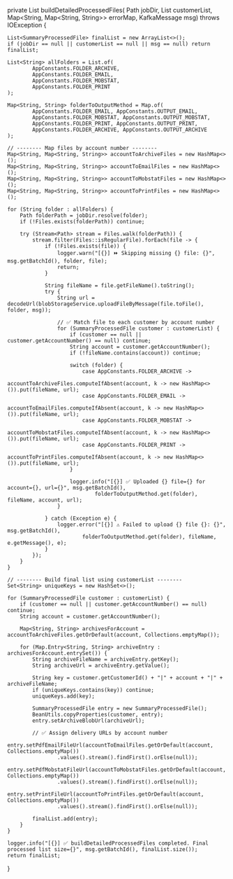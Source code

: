 private List<SummaryProcessedFile> buildDetailedProcessedFiles(
        Path jobDir,
        List<SummaryProcessedFile> customerList,
        Map<String, Map<String, String>> errorMap,
        KafkaMessage msg) throws IOException {

    List<SummaryProcessedFile> finalList = new ArrayList<>();
    if (jobDir == null || customerList == null || msg == null) return finalList;

    List<String> allFolders = List.of(
            AppConstants.FOLDER_ARCHIVE,
            AppConstants.FOLDER_EMAIL,
            AppConstants.FOLDER_MOBSTAT,
            AppConstants.FOLDER_PRINT
    );

    Map<String, String> folderToOutputMethod = Map.of(
            AppConstants.FOLDER_EMAIL, AppConstants.OUTPUT_EMAIL,
            AppConstants.FOLDER_MOBSTAT, AppConstants.OUTPUT_MOBSTAT,
            AppConstants.FOLDER_PRINT, AppConstants.OUTPUT_PRINT,
            AppConstants.FOLDER_ARCHIVE, AppConstants.OUTPUT_ARCHIVE
    );

    // -------- Map files by account number --------
    Map<String, Map<String, String>> accountToArchiveFiles = new HashMap<>();
    Map<String, Map<String, String>> accountToEmailFiles = new HashMap<>();
    Map<String, Map<String, String>> accountToMobstatFiles = new HashMap<>();
    Map<String, Map<String, String>> accountToPrintFiles = new HashMap<>();

    for (String folder : allFolders) {
        Path folderPath = jobDir.resolve(folder);
        if (!Files.exists(folderPath)) continue;

        try (Stream<Path> stream = Files.walk(folderPath)) {
            stream.filter(Files::isRegularFile).forEach(file -> {
                if (!Files.exists(file)) {
                    logger.warn("[{}] ⏩ Skipping missing {} file: {}", msg.getBatchId(), folder, file);
                    return;
                }

                String fileName = file.getFileName().toString();
                try {
                    String url = decodeUrl(blobStorageService.uploadFileByMessage(file.toFile(), folder, msg));

                    // ✅ Match file to each customer by account number
                    for (SummaryProcessedFile customer : customerList) {
                        if (customer == null || customer.getAccountNumber() == null) continue;
                        String account = customer.getAccountNumber();
                        if (!fileName.contains(account)) continue;

                        switch (folder) {
                            case AppConstants.FOLDER_ARCHIVE ->
                                    accountToArchiveFiles.computeIfAbsent(account, k -> new HashMap<>()).put(fileName, url);
                            case AppConstants.FOLDER_EMAIL ->
                                    accountToEmailFiles.computeIfAbsent(account, k -> new HashMap<>()).put(fileName, url);
                            case AppConstants.FOLDER_MOBSTAT ->
                                    accountToMobstatFiles.computeIfAbsent(account, k -> new HashMap<>()).put(fileName, url);
                            case AppConstants.FOLDER_PRINT ->
                                    accountToPrintFiles.computeIfAbsent(account, k -> new HashMap<>()).put(fileName, url);
                        }

                        logger.info("[{}] ✅ Uploaded {} file={} for account={}, url={}", msg.getBatchId(),
                                folderToOutputMethod.get(folder), fileName, account, url);
                    }

                } catch (Exception e) {
                    logger.error("[{}] ⚠️ Failed to upload {} file {}: {}", msg.getBatchId(),
                            folderToOutputMethod.get(folder), fileName, e.getMessage(), e);
                }
            });
        }
    }

    // -------- Build final list using customerList --------
    Set<String> uniqueKeys = new HashSet<>();

    for (SummaryProcessedFile customer : customerList) {
        if (customer == null || customer.getAccountNumber() == null) continue;
        String account = customer.getAccountNumber();

        Map<String, String> archivesForAccount = accountToArchiveFiles.getOrDefault(account, Collections.emptyMap());

        for (Map.Entry<String, String> archiveEntry : archivesForAccount.entrySet()) {
            String archiveFileName = archiveEntry.getKey();
            String archiveUrl = archiveEntry.getValue();

            String key = customer.getCustomerId() + "|" + account + "|" + archiveFileName;
            if (uniqueKeys.contains(key)) continue;
            uniqueKeys.add(key);

            SummaryProcessedFile entry = new SummaryProcessedFile();
            BeanUtils.copyProperties(customer, entry);
            entry.setArchiveBlobUrl(archiveUrl);

            // ✅ Assign delivery URLs by account number
            entry.setPdfEmailFileUrl(accountToEmailFiles.getOrDefault(account, Collections.emptyMap())
                    .values().stream().findFirst().orElse(null));
            entry.setPdfMobstatFileUrl(accountToMobstatFiles.getOrDefault(account, Collections.emptyMap())
                    .values().stream().findFirst().orElse(null));
            entry.setPrintFileUrl(accountToPrintFiles.getOrDefault(account, Collections.emptyMap())
                    .values().stream().findFirst().orElse(null));

            finalList.add(entry);
        }
    }

    logger.info("[{}] ✅ buildDetailedProcessedFiles completed. Final processed list size={}", msg.getBatchId(), finalList.size());
    return finalList;
}
